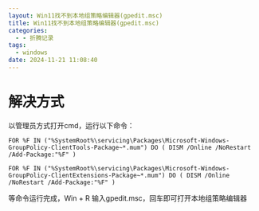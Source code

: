 ```yaml
---
layout: Win11找不到本地组策略编辑器(gpedit.msc)
title: Win11找不到本地组策略编辑器(gpedit.msc)
categories:
  - - 折腾记录
tags: 
  - windows
date: 2024-11-21 11:08:40
---
```

# 解决方式

以管理员方式打开cmd，运行以下命令：

```batchfile
FOR %F IN ("%SystemRoot%\servicing\Packages\Microsoft-Windows-GroupPolicy-ClientTools-Package~*.mum") DO ( DISM /Online /NoRestart /Add-Package:"%F" )

FOR %F IN ("%SystemRoot%\servicing\Packages\Microsoft-Windows-GroupPolicy-ClientExtensions-Package~*.mum") DO ( DISM /Online /NoRestart /Add-Package:"%F" )
```

等命令运行完成，Win + R 输入gpedit.msc，回车即可打开本地组策略编辑器